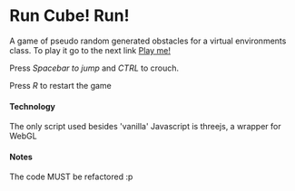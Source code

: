 Run Cube! Run!
============

A game of pseudo random generated obstacles for a virtual environments class. To play it go to the next link [Play me!](http://rivfader.github.io/run-cube-run/game/)

Press *Spacebar to jump* and *CTRL* to crouch.

Press *R* to restart the game


#### Technology

The only script used besides 'vanilla' Javascript is threejs, a wrapper for WebGL


#### Notes

The code MUST be refactored :p
